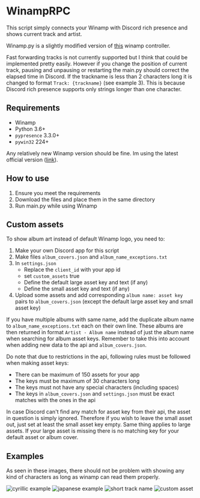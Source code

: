 # WinampRPC

This script simply connects your Winamp with Discord rich presence and shows current track and artist.

Winamp.py is a slightly modified version of [this](https://github.com/DerpyChap/PyWinamp) winamp controller.

Fast forwarding tracks is not currently supported but I think that could be implemented pretty easily. However if you 
change the position of current track, pausing and unpausing or restarting the main.py should correct the elapsed time 
in Discord. If the trackname is less than 2 characters long it is changed to format `Track: {trackname}` (see example 3). 
This is because Discord rich presence supports only strings longer than one character.

## Requirements

- Winamp
- Python 3.6+
- `pypresence` 3.3.0+
- `pywin32` 224+

Any relatively new Winamp version should be fine. Im using the latest official version ([link](https://www.winamp.com/)).

## How to use

1. Ensure you meet the requirements
2. Download the files and place them in the same directory
3. Run main.py while using Winamp

## Custom assets

To show album art instead of default Winamp logo, you need to:

1. Make your own Discord app for this script
2. Make files `album_covers.json` and `album_name_exceptions.txt`
3. In `settings.json`
    * Replace the `client_id` with your app id
    * set `custom_assets` true 
    * Define the default large asset key and text (if any)
    * Define the small asset key and text (if any)
4. Upload some assets and add corresponding `album name: asset key` pairs to `album_covers.json` (except the default 
large asset key and small asset key)

If you have multiple albums with same name, add the duplicate album name to `album_name_exceptions.txt` each on their 
own line. These albums are then returned in format `Artist - Album name` instead of just the album name when searching 
for album asset keys. Remember to take this into account when adding new data to the api and `album_covers.json`.
 
Do note that due to restrictions in the api, following rules must be followed when making asset keys:

- There can be maximum of 150 assets for your app
- The keys must be maximum of 30 characters long
- The keys must not have any special characters (including spaces)
- The keys in `album_covers.json` and `settings.json` must be exact matches with the ones in the api

In case Discord can't find any match for asset key from their api, the asset in question is simply ignored. Therefore 
if you wish to leave the small asset out, just set at least the small asset key empty. Same thing applies to large 
assets. If your large asset is missing there is no matching key for your default asset or album cover.

## Examples

As seen in these images, there should not be problem with showing any kind of characters as long as winamp can read 
them properly.

![cyrillic example](https://i.imgur.com/Llzdby7.png)
![japanese example](https://i.imgur.com/7m51K2G.png)
![short track name](https://i.imgur.com/o8nLrwI.png)
![custom asset](https://i.imgur.com/F08aPu1.png)
